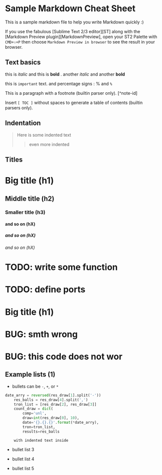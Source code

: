Sample Markdown Cheat Sheet
=========================== 

This is a sample markdown file to help you write Markdown quickly :)

If you use the fabulous [Sublime Text 2/3 editor][ST] along with the [Markdown Preview plugin][MarkdownPreview], open your ST2 Palette with `CMD+⇧+P` then choose `Markdown Preview in browser` to see the result in your browser.

## Text basics
this is *italic* and this is **bold** .  another _italic_ and another __bold__

this is `important` text. and percentage signs : % and `%`

This is a paragraph with a footnote (builtin parser only). [^note-id]

Insert `[ TOC ]` without spaces to generate a table of contents (builtin parsers only).

## Indentation
> Here is some indented text
>> even more indented

## Titles
# Big title (h1)
## Middle title (h2)
### Smaller title (h3)
#### and so on (hX)
##### and so on (hX)
###### and so on (hX)
# TODO: write some function
# TODO: define ports 
# Big title (h1)
# BUG: smth wrong
# BUG: this code does not wor
## Example lists (1)

 - bullets can be `-`, `+`, or `*`

```python
date_arry = reversed(res_draw[1].split('-'))
    res_balls = res_draw[4].split(',')
    tron_list = [res_draw[2], res_draw[3]]
    count_draw = dict(
        comp='unl',
        draw=int(res_draw[0], 10),
        date='{}.{}.{}'.format(*date_arry),
        tron=tron_list,
        results=res_balls
```

        with indented text inside

 - bullet list 3
 + bullet list 4
 * bullet list 5
